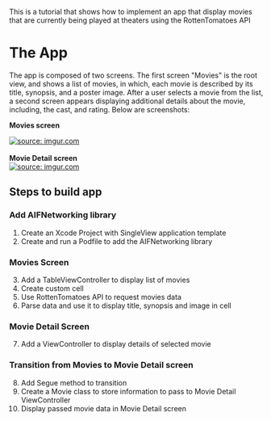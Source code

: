 This is a tutorial that shows how to implement an app that display movies that are currently being played at theaters using the RottenTomatoes API

# The App
The app is composed of two screens. The first screen "Movies" is the root view, and shows a list of movies, in which, each movie is described by its title, synopsis, and a poster image. After a user selects a movie from the list, a second screen appears displaying additional details about the movie, including, the cast, and rating. 
Below are screenshots:

**Movies screen**
<br/>  

<a href="http://imgur.com/4Hw8FCA"><img src="http://i.imgur.com/4Hw8FCA.png" title="source: imgur.com" /></a>
<br/>  
**Movie Detail screen**
<br/>
<a href="http://imgur.com/2gkxCHk"><img src="http://i.imgur.com/2gkxCHk.png" title="source: imgur.com" /></a>
<br/>
## Steps to build app
### Add AIFNetworking library 
1. Create an Xcode Project with SingleView application template
2. Create and run a Podfile to add the  AIFNetworking library

### Movies Screen
3. Add a TableViewController to display list of movies
4. Create custom cell 
5. Use RottenTomatoes API to request movies data
6. Parse data and use it to display title, synopsis and image in cell

### Movie Detail Screen 
7. Add a ViewController to display details of selected movie

### Transition from Movies to Movie Detail screen
8.  Add Segue method to transition 
9.  Create a Movie class to store information to pass to Movie Detail ViewController
10. Display passed movie data in Movie Detail screen





